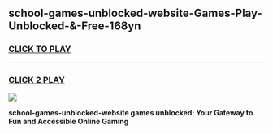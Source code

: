 
## school-games-unblocked-website-Games-Play-Unblocked-&-Free-168yn
<h3>
<a href="https://premium76.site?title=school-games-unblocked-website&ref=24A">CLICK TO PLAY</a></h3>
<hr>

<h3>
<a href="https://premium76.site?title=school-games-unblocked-website&ref=24A">CLICK 2 PLAY</a>
  
</h3>

<a href="https://premium76.site?title=school-games-unblocked-website&ref=24A"><img src="https://clearcache.store/games.png"></a>


**school-games-unblocked-website games unblocked: Your Gateway to Fun and Accessible Online Gaming**
